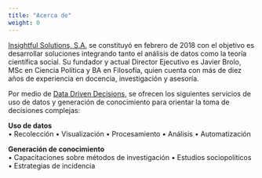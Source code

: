 ```yaml
---
title: "Acerca de"
weight: 0
---
```


[Insightful Solutions, S.A.](/) se constituyó en febrero de 2018 con el objetivo es desarrollar soluciones integrando tanto el análisis de datos como la teoría científica social. Su fundador y actual Director Ejecutivo es Javier Brolo, MSc en Ciencia Política y BA en Filosofía, quien cuenta con más de diez años de experiencia en docencia, investigación y asesoría. 

Por medio de [Data Driven Decisions](https://d3.insightful-s.com/), se ofrecen los siguientes servicios de uso de datos y generación de conocimiento para orientar la toma de decisiones complejas: 

<strong>Uso de datos</strong> <br>
&bull; Recolección 
&bull; Visualización 
&bull; Procesamiento 
&bull; Análisis
&bull; Automatización 

<strong>Generación de conocimiento</strong> <br>
&bull; Capacitaciones sobre métodos de investigación
&bull; Estudios sociopolíticos 
&bull; Estrategias de incidencia
